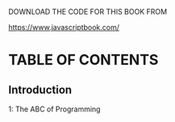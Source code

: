 DOWNLOAD THE CODE FOR THIS BOOK FROM

https://www.javascriptbook.com/

# TABLE OF CONTENTS

## Introduction

1: The ABC of Programming
